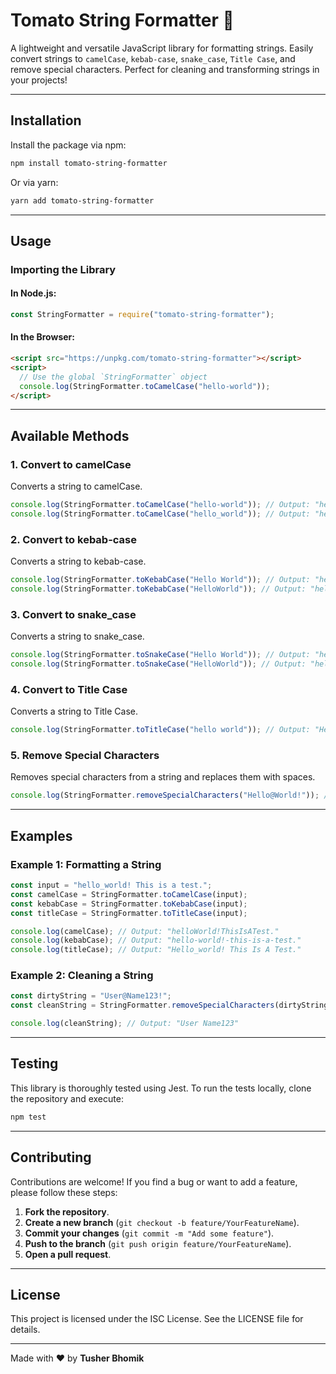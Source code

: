 # Tomato String Formatter 🍅

A lightweight and versatile JavaScript library for formatting strings. Easily convert strings to `camelCase`, `kebab-case`, `snake_case`, `Title Case`, and remove special characters. Perfect for cleaning and transforming strings in your projects!

---

## Installation

Install the package via npm:

```bash
npm install tomato-string-formatter
```

Or via yarn:

```bash
yarn add tomato-string-formatter
```

---

## Usage

### Importing the Library

#### In Node.js:

```javascript
const StringFormatter = require("tomato-string-formatter");
```

#### In the Browser:

```html
<script src="https://unpkg.com/tomato-string-formatter"></script>
<script>
  // Use the global `StringFormatter` object
  console.log(StringFormatter.toCamelCase("hello-world"));
</script>
```

---

## Available Methods

### 1. Convert to camelCase

Converts a string to camelCase.

```javascript
console.log(StringFormatter.toCamelCase("hello-world")); // Output: "helloWorld"
console.log(StringFormatter.toCamelCase("hello_world")); // Output: "helloWorld"
```

### 2. Convert to kebab-case

Converts a string to kebab-case.

```javascript
console.log(StringFormatter.toKebabCase("Hello World")); // Output: "hello-world"
console.log(StringFormatter.toKebabCase("HelloWorld")); // Output: "hello-world"
```

### 3. Convert to snake_case

Converts a string to snake_case.

```javascript
console.log(StringFormatter.toSnakeCase("Hello World")); // Output: "hello_world"
console.log(StringFormatter.toSnakeCase("HelloWorld")); // Output: "hello_world"
```

### 4. Convert to Title Case

Converts a string to Title Case.

```javascript
console.log(StringFormatter.toTitleCase("hello world")); // Output: "Hello World"
```

### 5. Remove Special Characters

Removes special characters from a string and replaces them with spaces.

```javascript
console.log(StringFormatter.removeSpecialCharacters("Hello@World!")); // Output: "Hello World"
```

---

## Examples

### Example 1: Formatting a String

```javascript
const input = "hello_world! This is a test.";
const camelCase = StringFormatter.toCamelCase(input);
const kebabCase = StringFormatter.toKebabCase(input);
const titleCase = StringFormatter.toTitleCase(input);

console.log(camelCase); // Output: "helloWorld!ThisIsATest."
console.log(kebabCase); // Output: "hello-world!-this-is-a-test."
console.log(titleCase); // Output: "Hello_world! This Is A Test."
```

### Example 2: Cleaning a String

```javascript
const dirtyString = "User@Name123!";
const cleanString = StringFormatter.removeSpecialCharacters(dirtyString);

console.log(cleanString); // Output: "User Name123"
```

---

## Testing

This library is thoroughly tested using Jest. To run the tests locally, clone the repository and execute:

```bash
npm test
```

---

## Contributing

Contributions are welcome! If you find a bug or want to add a feature, please follow these steps:

1. **Fork the repository**.
2. **Create a new branch** (`git checkout -b feature/YourFeatureName`).
3. **Commit your changes** (`git commit -m "Add some feature"`).
4. **Push to the branch** (`git push origin feature/YourFeatureName`).
5. **Open a pull request**.

---

## License

This project is licensed under the ISC License. See the LICENSE file for details.

---

Made with ❤️ by **Tusher Bhomik**
